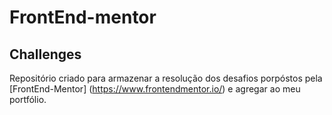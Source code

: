 # FrontEnd-mentor
## Challenges

Repositório criado para armazenar a resolução dos desafios porpóstos pela [FrontEnd-Mentor] (https://www.frontendmentor.io/) e agregar ao meu portfólio.
